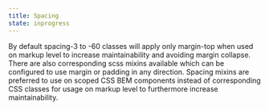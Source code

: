 ```yaml
---
title: Spacing
state: inprogress
---
```


By default spacing-3 to -60 classes will apply only margin-top when used on markup level to increase 
maintainability and avoiding margin collapse. There are also corresponding scss mixins available which
can be configured to use margin or padding in any direction. Spacing mixins are preferred to use on scoped
CSS BEM components instead of corresponding CSS classes for usage on markup level to furthermore increase 
maintainability.
